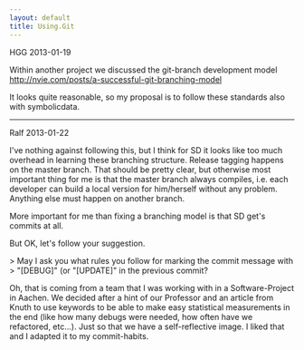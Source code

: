 ```yaml
---
layout: default
title: Using.Git
---
```


HGG 2013-01-19

Within another project we discussed the git-branch development model <http://nvie.com/posts/a-successful-git-branching-model>

It looks quite reasonable, so my proposal is to follow these standards also with symbolicdata.

* * * * *

Ralf 2013-01-22

I've nothing against following this, but I think for SD it looks like too much overhead in learning these branching structure. Release tagging happens on the master branch. That should be pretty clear, but otherwise most important thing for me is that the master branch always compiles, i.e. each developer can build a local version for him/herself without any problem. Anything else must happen on another branch.

More important for me than fixing a branching model is that SD get's commits at all.

But OK, let's follow your suggestion.

\> May I ask you what rules you follow for marking the commit message with \> "[DEBUG]" (or "[UPDATE]" in the previous commit?

Oh, that is coming from a team that I was working with in a Software-Project in Aachen. We decided after a hint of our Professor and an article from Knuth to use keywords to be able to make easy statistical measurements in the end (like how many debugs were needed, how often have we refactored, etc...). Just so that we have a self-reflective image. I liked that and I adapted it to my commit-habits.
